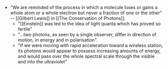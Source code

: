 - "We are reminded of the process in which a molecule loses or gains a whole atom or a whole electron but never a fraction of one or the other" -- [[Gilbert Lewis]] in [[The Conservation of Photons]].
  - "[[Einstein]] was led to the idea of light quanta which has proved so fertile"
  - "…two photons, as seen by a single observer, differ in direction of motion, in energy and in polarisation".
  - "If we were moving with rapid acceleration toward a wireless station, its photons would appear to possess increasing amounts of energy, and would pass over the whole spectral scale through the visible and into the ultraviolet"
